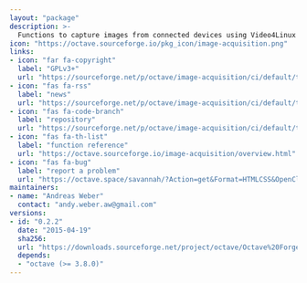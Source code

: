 ```yaml
---
layout: "package"
description: >-
  Functions to capture images from connected devices using Video4Linux (v4l).
icon: "https://octave.sourceforge.io/pkg_icon/image-acquisition.png"
links:
- icon: "far fa-copyright"
  label: "GPLv3+"
  url: "https://sourceforge.net/p/octave/image-acquisition/ci/default/tree/COPYING"
- icon: "fas fa-rss"
  label: "news"
  url: "https://sourceforge.net/p/octave/image-acquisition/ci/default/tree/NEWS"
- icon: "fas fa-code-branch"
  label: "repository"
  url: "https://sourceforge.net/p/octave/image-acquisition/ci/default/tree/"
- icon: "fas fa-th-list"
  label: "function reference"
  url: "https://octave.sourceforge.io/image-acquisition/overview.html"
- icon: "fas fa-bug"
  label: "report a problem"
  url: "https://octave.space/savannah/?Action=get&Format=HTMLCSS&OpenClosed=open&Title=[octave%20forge]%20(image-acquisition)"
maintainers:
- name: "Andreas Weber"
  contact: "andy.weber.aw@gmail.com"
versions:
- id: "0.2.2"
  date: "2015-04-19"
  sha256:
  url: "https://downloads.sourceforge.net/project/octave/Octave%20Forge%20Packages/Individual%20Package%20Releases/image-acquisition-0.2.2.tar.gz"
  depends:
  - "octave (>= 3.8.0)"
---
```


